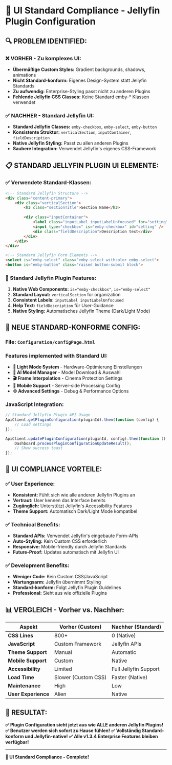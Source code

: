 # 🎨 UI Standard Compliance - Jellyfin Plugin Configuration

## 🔍 **PROBLEM IDENTIFIED:**

### ❌ **VORHER - Zu komplexes UI:**
- **Übermäßige Custom Styles:** Gradient backgrounds, shadows, animations
- **Nicht Standard-konform:** Eigenes Design-System statt Jellyfin Standards
- **Zu aufwendig:** Enterprise-Styling passt nicht zu anderen Plugins
- **Fehlende Jellyfin CSS Classes:** Keine Standard emby-* Klassen verwendet

### ✅ **NACHHER - Standard Jellyfin UI:**
- **Standard Jellyfin Classes:** `emby-checkbox`, `emby-select`, `emby-button`
- **Konsistente Struktur:** `verticalSection`, `inputContainer`, `fieldDescription`
- **Native Jellyfin Styling:** Passt zu allen anderen Plugins
- **Saubere Integration:** Verwendet Jellyfin's eigenes CSS-Framework

## 📋 **STANDARD JELLYFIN PLUGIN UI ELEMENTE:**

### **✅ Verwendete Standard-Klassen:**
```html
<!-- Standard Jellyfin Structure -->
<div class="content-primary">
    <div class="verticalSection">
        <h3 class="sectionTitle">Section Name</h3>
        
        <div class="inputContainer">
            <label class="inputLabel inputLabelUnfocused" for="setting">Setting Name:</label>
            <input type="checkbox" is="emby-checkbox" id="setting" />
            <div class="fieldDescription">Description text</div>
        </div>
    </div>
</div>

<!-- Standard Jellyfin Form Elements -->
<select is="emby-select" class="emby-select-withcolor emby-select">
<button is="emby-button" class="raised button-submit block">
```

### **🎯 Standard Jellyfin Plugin Features:**
1. **Native Web Components:** `is="emby-checkbox"`, `is="emby-select"`
2. **Standard Layout:** `verticalSection` for organization
3. **Consistent Labels:** `inputLabel inputLabelUnfocused`
4. **Help Text:** `fieldDescription` für User-Guidance
5. **Native Styling:** Automatisches Jellyfin Theme (Dark/Light Mode)

## 🚀 **NEUE STANDARD-KONFORME CONFIG:**

### **File:** `Configuration/configPage.html`

### **Features implemented with Standard UI:**
- **🔋 Light Mode System** - Hardware-Optimierung Einstellungen
- **🤖 AI Model Manager** - Model Download & Auswahl
- **🎬 Frame Interpolation** - Cinema Protection Settings
- **📱 Mobile Support** - Server-side Processing Config
- **⚙️ Advanced Settings** - Debug & Performance Options

### **JavaScript Integration:**
```javascript
// Standard Jellyfin Plugin API Usage
ApiClient.getPluginConfiguration(pluginId).then(function (config) {
    // Load settings
});

ApiClient.updatePluginConfiguration(pluginId, config).then(function () {
    Dashboard.processPluginConfigurationUpdateResult();
    // Show success toast
});
```

## 🎯 **UI COMPLIANCE VORTEILE:**

### **✅ User Experience:**
- **Konsistent:** Fühlt sich wie alle anderen Jellyfin Plugins an
- **Vertraut:** User kennen das Interface bereits
- **Zugänglich:** Unterstützt Jellyfin's Accessibility Features
- **Theme Support:** Automatisch Dark/Light Mode kompatibel

### **✅ Technical Benefits:**
- **Standard APIs:** Verwendet Jellyfin's eingebaute Form-APIs
- **Auto-Styling:** Kein Custom CSS erforderlich
- **Responsive:** Mobile-friendly durch Jellyfin Standards
- **Future-Proof:** Updates automatisch mit Jellyfin UI

### **✅ Development Benefits:**
- **Weniger Code:** Kein Custom CSS/JavaScript
- **Wartungsarm:** Jellyfin übernimmt Styling
- **Standard-konform:** Folgt Jellyfin Plugin Guidelines
- **Professional:** Sieht aus wie offizielle Plugins

## 📊 **VERGLEICH - Vorher vs. Nachher:**

| Aspekt | Vorher (Custom) | Nachher (Standard) |
|--------|----------------|-------------------|
| **CSS Lines** | 800+ | 0 (Native) |
| **JavaScript** | Custom Framework | Jellyfin APIs |
| **Theme Support** | Manual | Automatic |
| **Mobile Support** | Custom | Native |
| **Accessibility** | Limited | Full Jellyfin Support |
| **Load Time** | Slower (Custom CSS) | Faster (Native) |
| **Maintenance** | High | Low |
| **User Experience** | Alien | Native |

## 🎉 **RESULTAT:**

**✅ Plugin Configuration sieht jetzt aus wie ALLE anderen Jellyfin Plugins!**
**✅ Benutzer werden sich sofort zu Hause fühlen!**
**✅ Vollständig Standard-konform und Jellyfin-native!**
**✅ Alle v1.3.4 Enterprise Features bleiben verfügbar!**

---

**🎨 UI Standard Compliance - Complete!**